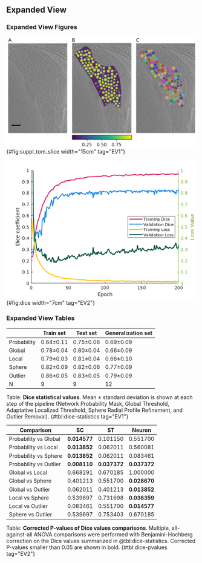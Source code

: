 ## Expanded View 

### Expanded View Figures

![**A 2D slice of an automatically segmented dataset**. A) A section through a presynaptic terminal in a neuron tomogram. B) Predicted probability mask restricted to the segmentation region.  Purple corresponds to a low SV probability and yellow to a high SV probability. C) Instance mask of the vesicles after post processing.](images/tomo-scale.svg){#fig:suppl_tom_slice width="15cm" tag="EV1"}

![**Dice coefficient and loss value for train and validation set.** ](images/traindice.png){#fig:dice width="7cm" tag="EV2"}

### Expanded View Tables
|             | Train set | Test set  | Generalization set |
|-------------|-----------|-----------|--------------------|
| Probability | 0.64±0.11 | 0.75±0.06 | 0.69±0.09          |
| Global      | 0.78±0.04 | 0.80±0.04 | 0.66±0.09          |
| Local       | 0.79±0.03 | 0.81±0.04 | 0.66±0.10          |
| Sphere      | 0.82±0.09 | 0.82±0.06 | 0.77±0.09          |
| Outlier     | 0.86±0.05 | 0.83±0.05 | 0.79±0.09          |
| N           | 9         | 9         | 12                  |

Table: **Dice statistical values**. Mean ± standard deviation is shown at each step of the pipeline (Network Probability Mask, Global Threshold, Adaptative Localized Threshold, Sphere Radial Profile Refinement, and Outlier Removal). {#tbl:dice-statistics tag="EV1"}

| Comparison             | SC        | ST        | Neuron   |
|------------------------|-----------|-----------|----------|
| Probability vs Global  | **0.014577**  | 0.101150  | 0.551700 |
| Probability vs Local   | **0.013852**  | 0.062011  | 0.560081 |
| Probability vs Sphere  | **0.013852**  | 0.062011  | 0.083461 |
| Probability vs Outlier | **0.008110**  | **0.037372**  | **0.037372** |
| Global vs Local        | 0.668291  | 0.670185  | 1.000000 |
| Global vs Sphere       | 0.401213  | 0.551700  | **0.028670** |
| Global vs Outlier      | 0.062011  | 0.401213  | **0.013852** |
| Local vs Sphere        | 0.539697  | 0.731698  | **0.036359** |
| Local vs Outlier       | 0.083461  | 0.551700  | **0.014577** |
| Sphere vs Outlier      | 0.539697  | 0.753403  | 0.670185 |
Table: **Corrected P-values of Dice values comparisons**. Multiple, all-against-all ANOVA comparisons were performed with Benjamini-Hochberg correction on the Dice values summarized in @tbl:dice-statistics. Corrected P-values smaller than 0.05 are shown in bold. {#tbl:dice-pvalues tag="EV2"}